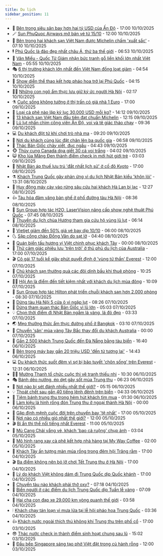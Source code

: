 ```yaml
---
title: Du lịch
sidebar_position: 11
---
```


<!-- vnexpress-du-lich:START -->
- 💂 [Bên trong siêu sân bay hơn hai tỷ USD của Ấn Độ](https://vnexpress.net/ben-trong-sieu-san-bay-hon-hai-ty-usd-cua-an-do-4949491.html) - 17:00 10/10/2025
- 🪄 [Sun PhuQuoc Airways mở bán vé từ 15/10](https://vnexpress.net/sun-phuquoc-airways-mo-ban-ve-tu-15-10-4949919.html) - 12:00 10/10/2025
- 🦅 [Bên trong hai khách sạn Việt Nam được Michelin chấm &#39;xuất sắc&#39;](https://vnexpress.net/ben-trong-hai-khach-san-viet-nam-duoc-michelin-cham-xuat-sac-4949565.html) - 07:10 10/10/2025
- 🕴 [Phú Quốc là đảo đẹp nhất châu Á, thứ ba thế giới](https://vnexpress.net/phu-quoc-la-dao-dep-nhat-chau-a-thu-ba-the-gioi-4949669.html) - 06:53 10/10/2025
- 👀 [Văn Miếu - Quốc Tử Giám nhận bức tranh gỗ liền khối lớn nhất Việt Nam](https://vnexpress.net/van-mieu-quoc-tu-giam-nhan-buc-tranh-go-lien-khoi-lon-nhat-viet-nam-4949712.html) - 05:55 10/10/2025
- 🎭 [6 thị trường khách lớn nhất đến Việt Nam đồng loạt giảm](https://vnexpress.net/6-thi-truong-khach-lon-nhat-den-viet-nam-dong-loat-giam-4949421.html) - 04:54 10/10/2025
- 🦒 [Show diễn thể thao kết hợp pháo hoa trở lại Phú Quốc](https://vnexpress.net/show-dien-the-thao-ket-hop-phao-hoa-tro-lai-phu-quoc-4949659.html) - 04:15 10/10/2025
- 👨‍🏫 [Những con ngõ ẩm thực lưu giữ ký ức người Hà Nội](https://vnexpress.net/nhung-con-ngo-am-thuc-luu-giu-ky-uc-nguoi-ha-noi-4948756.html) - 02:17 10/10/2025
- ⚗️ [Cuộc sống không tưởng ở thị trấn có giá nhà 1 Euro](https://vnexpress.net/cuoc-song-khong-tuong-o-thi-tran-co-gia-nha-1-euro-4948361.html) - 17:00 09/10/2025
- 🥸 [Loại cà phê nào lập kỷ lục 30.000 USD mỗi kg?](https://vnexpress.net/loai-ca-phe-nao-lap-ky-luc-30-000-usd-moi-kg-4949371.html) - 14:12 09/10/2025
- 🤠 [13 khách sạn Việt Nam đầu tiên đạt chuẩn Michelin](https://vnexpress.net/13-khach-san-viet-nam-dau-tien-dat-chuan-michelin-4949410.html) - 12:15 09/10/2025
- 🚀 [Lũ lụt nhấn chìm công viên Ấn Độ, voi và tê giác tháo chạy](https://vnexpress.net/lu-lut-nhan-chim-cong-vien-an-do-voi-va-te-giac-thao-chay-4949281.html) - 09:36 09/10/2025
- 💻 [Du khách đột tử khi chơi trò nhà ma](https://vnexpress.net/du-khach-dot-tu-khi-choi-tro-nha-ma-4949313.html) - 09:20 09/10/2025
- 💼 [Nơi du khách cùng lúc đặt chân lên ba quốc gia](https://vnexpress.net/noi-du-khach-cung-luc-dat-chan-len-ba-quoc-gia-4949173.html) - 06:58 09/10/2025
- 🤡 [Thác Bản Giốc chảy xiết, đục ngầu](https://vnexpress.net/thac-ban-gioc-chay-xiet-duc-ngau-4949213.html) - 04:43 09/10/2025
- 🐵 [Thủy cung Canada dọa giết 30 cá voi trắng](https://vnexpress.net/thuy-cung-canada-doa-giet-30-ca-voi-trang-4949132.html) - 04:02 09/10/2025
- 😺 [Kho lúa Măng Đen thành điểm check in mới hút giới trẻ](https://vnexpress.net/kho-lua-mang-den-thanh-diem-check-in-moi-hut-gioi-tre-4948766.html) - 03:03 09/10/2025
- 🌈 [Nhật Bản áp thuế lưu trú &#39;đắt nhất lịch sử&#39; ở cố đô Kyoto](https://vnexpress.net/nhat-ban-ap-thue-luu-tru-dat-nhat-lich-su-o-co-do-kyoto-4948972.html) - 17:00 08/10/2025
- ⚗️ [Khách Trung Quốc gây phản ứng vì du lịch Nhật Bản kiểu &#39;khôn lỏi&#39;](https://vnexpress.net/khach-trung-quoc-gay-phan-ung-vi-du-lich-nhat-ban-kieu-khon-loi-4948959.html) - 13:31 08/10/2025
- 👀 [Huy động máy cày vào rừng sâu cứu hai khách Hà Lan bị lạc](https://vnexpress.net/huy-dong-may-cay-vao-rung-sau-cuu-hai-khach-ha-lan-bi-lac-4948698.html) - 12:27 08/10/2025
- 👍 [Tàu hỏa đâm văng bàn ghế ở phố đường tàu Hà Nội](https://vnexpress.net/tau-hoa-dam-vang-ban-ghe-o-pho-duong-tau-ha-noi-4948787.html) - 08:36 08/10/2025
- 💄 [Sun Group hợp tác H2O, LaserVision nâng cấp show nghệ thuật Phú Quốc](https://vnexpress.net/sun-group-hop-tac-h2o-laservision-nang-cap-show-nghe-thuat-phu-quoc-4948825.html) - 07:45 08/10/2025
- 🥷 [Thuyền du lịch chùa Hương tham gia cứu hộ vùng lũ lụt](https://vnexpress.net/thuyen-du-lich-chua-huong-tham-gia-cuu-ho-vung-lu-lut-4948760.html) - 06:14 08/10/2025
- 📝 [Vietjet giảm đến 50% giá vé bay dịp 10/10](https://vnexpress.net/vietjet-giam-den-50-gia-ve-bay-dip-10-10-4948693.html) - 06:00 08/10/2025
- 🌜 [Sập cổng chào Đồng Văn do sạt lở](https://vnexpress.net/sap-cong-chao-dong-van-do-sat-lo-4948714.html) - 04:40 08/10/2025
- 📝 [Quán biến tấu hương vị Việt chinh phục khách Tây](https://vnexpress.net/quan-bien-tau-huong-vi-viet-chinh-phuc-khach-tay-4942967.html) - 00:00 08/10/2025
- 🧰 [Thử cảm giác phiêu lưu &#39;trên trời&#39; ở thủ phủ du lịch của Australia](https://vnexpress.net/thu-cam-giac-phieu-luu-tren-troi-o-thu-phu-du-lich-cua-australia-4947312.html) - 17:00 07/10/2025
- 🎬 [Cô gái 17 tuổi kể giây phút quyết định ở &#39;vùng tử thần&#39; Everest](https://vnexpress.net/co-gai-17-tuoi-ke-giay-phut-quyet-dinh-o-vung-tu-than-everest-4948328.html) - 12:00 07/10/2025
- 🧐 [Chủ khách sạn thưởng quà các đôi dính bầu khi thuê phòng](https://vnexpress.net/chu-khach-san-thuong-qua-cac-doi-dinh-bau-khi-thue-phong-4948255.html) - 10:25 07/10/2025
- 👨‍🏫 [Hội An là điểm đến tiết kiệm nhất với khách du lịch mùa đông](https://vnexpress.net/hoi-an-la-diem-den-tiet-kiem-nhat-voi-khach-du-lich-mua-dong-4948404.html) - 10:09 07/10/2025
- 🦣 [Sun Group hợp tác Hilton phát triển chuỗi khách sạn hơn 2.000 phòng](https://vnexpress.net/sun-group-hop-tac-hilton-phat-trien-chuoi-khach-san-hon-2-000-phong-4948353.html) - 08:30 07/10/2025
- 🌋 [Dừng tàu Hà Nội 5 cửa ô vì ngập lụt](https://vnexpress.net/dung-tau-ha-noi-5-cua-o-vi-ngap-lut-4948303.html) - 08:26 07/10/2025
- 🦄 [Dừng tham quan thác Bản Giốc vì lũ lớn](https://vnexpress.net/dung-tham-quan-thac-ban-gioc-vi-lu-lon-4948236.html) - 05:03 07/10/2025
- 💡 [Chọn thời điểm đi Nhật Bản ngắm lá vàng, lá đỏ đẹp](https://vnexpress.net/chon-thoi-diem-di-nhat-ban-ngam-la-vang-la-do-dep-4947660.html) - 03:33 07/10/2025
- 🌏 [Mẹo thưởng thức ẩm thực đường phố ở Bangkok](https://vnexpress.net/meo-thuong-thuc-am-thuc-duong-pho-o-bangkok-4947958.html) - 03:10 07/10/2025
- 💂 [Chuyến &#39;săn&#39; mùa vàng Tây Bắc thay đổi du khách Australia](https://vnexpress.net/chuyen-san-mua-vang-tay-bac-thay-doi-du-khach-australia-4947251.html) - 00:00 07/10/2025
- 🤩 [Gần 2.500 khách Trung Quốc đến Đà Nẵng bằng tàu biển](https://vnexpress.net/gan-2-500-khach-trung-quoc-den-da-nang-bang-tau-bien-4948042.html) - 16:40 06/10/2025
- 💪 [Bên trong máy bay gần 20 triệu USD &#39;đến từ tương lai&#39;](https://vnexpress.net/ben-trong-may-bay-gan-20-trieu-usd-den-tu-tuong-lai-4947985.html) - 14:43 06/10/2025
- 💻 [Du khách thức suốt đêm vì sợ bị bão tuyết &#39;chôn sống&#39; trên Everest](https://vnexpress.net/du-khach-thuc-suot-dem-vi-so-bi-bao-tuyet-chon-song-tren-everest-4947972.html) - 12:31 06/10/2025
- 🧑‍💻 [Mường Thanh tổ chức cuộc thi vẽ tranh thiếu nhi](https://vnexpress.net/muong-thanh-to-chuc-cuoc-thi-ve-tranh-thieu-nhi-4947685.html) - 10:30 06/10/2025
- 🎭 [Bánh dẻo nướng, ép dẹt gây sốt mùa Trung thu](https://vnexpress.net/banh-deo-nuong-ep-det-gay-sot-mua-trung-thu-4947570.html) - 06:23 06/10/2025
- 🧐 [Nơi nào bị sét đánh nhiều nhất thế giới?](https://vnexpress.net/noi-nao-bi-set-danh-nhieu-nhat-the-gioi-4947719.html) - 05:15 06/10/2025
- 💡 [Thoát chết sau gần 40 tiếng lênh đênh trên biển](https://vnexpress.net/thoat-chet-sau-gan-40-tieng-lenh-denh-tren-bien-4947680.html) - 04:33 06/10/2025
- 🌊 [Tiệm bánh trung thu trong hẻm hút khách tìm mua](https://vnexpress.net/tiem-banh-trung-thu-trong-hem-hut-khach-tim-mua-4943050.html) - 01:30 06/10/2025
- 🎃 [Làm kiệu lá hình rồng đón Trung thu ở ngoại thành Hà Nội](https://vnexpress.net/lam-kieu-la-hinh-rong-don-trung-thu-o-ngoai-thanh-ha-noi-4947095.html) - 00:00 06/10/2025
- 🧠 [Gặp định mệnh cuộc đời trên chuyến bay &#39;tệ nhất&#39;](https://vnexpress.net/gap-dinh-menh-cuoc-doi-tren-chuyen-bay-te-nhat-4947301.html) - 17:00 05/10/2025
- 💄 [Nơi nào có nhiều gió nhất thế giới?](https://vnexpress.net/noi-nao-co-nhieu-gio-nhat-the-gioi-4947433.html) - 12:00 05/10/2025
- 🎬 [Bí ẩn thi thể nổi tiếng nhất Everest](https://vnexpress.net/bi-an-thi-the-noi-tieng-nhat-everest-4947365.html) - 11:00 05/10/2025
- 🐻 [Mù Cang Chải vắng vẻ, khách &#39;bao cả ruộng&#39; chụp ảnh](https://vnexpress.net/mu-cang-chai-vang-ve-khach-bao-ca-ruong-chup-anh-4947200.html) - 03:04 05/10/2025
- 🌝 [Mô hình rang xay cà phê kết hợp nhà hàng tại My Way Coffee](https://vnexpress.net/mo-hinh-rang-xay-ca-phe-ket-hop-nha-hang-tai-my-way-coffee-4946922.html) - 02:00 05/10/2025
- 🤩 [Khách Tây ấn tượng màn múa rồng trong đêm hội Trăng rằm](https://vnexpress.net/khach-tay-an-tuong-man-mua-rong-trong-dem-hoi-trang-ram-4947345.html) - 17:00 04/10/2025
- 🎬 [Ba điểm không nên bỏ lỡ chơi Tết Trung thu ở Hà Nội](https://vnexpress.net/ba-diem-khong-nen-bo-lo-choi-tet-trung-thu-o-ha-noi-4947225.html) - 17:00 04/10/2025
- 🦩 [Lý do khách Việt không dám đi Trung Quốc dịp Quốc khánh](https://vnexpress.net/ly-do-khach-viet-khong-dam-di-trung-quoc-dip-quoc-khanh-4946966.html) - 17:00 04/10/2025
- 🦍 [Chuyến tàu nào khách phải thở oxy?](https://vnexpress.net/chuyen-tau-nao-khach-phai-tho-oxy-4947196.html) - 07:18 04/10/2025
- 👀 [Biển người ở các điểm du lịch Trung Quốc dịp Tuần lễ vàng](https://vnexpress.net/bien-nguoi-o-cac-diem-du-lich-trung-quoc-dip-tuan-le-vang-4946312.html) - 07:09 04/10/2025
- 🧰 [Hai cha con đạp xe 29.000 km vòng quanh thế giới](https://vnexpress.net/hai-cha-con-dap-xe-29-000-km-vong-quanh-the-gioi-4947106.html) - 03:58 04/10/2025
- 🕯 [Khách chạy tán loạn vì mưa lửa tại lễ hội pháo hoa Trung Quốc](https://vnexpress.net/khach-chay-tan-loan-vi-mua-lua-tai-le-hoi-phao-hoa-trung-quoc-4947156.html) - 03:36 04/10/2025
- 👍 [Khách nước ngoài thích thú không khí Trung thu trên phố cổ](https://vnexpress.net/khach-nuoc-ngoai-thich-thu-khong-khi-trung-thu-tren-pho-co-4947088.html) - 17:00 03/10/2025
- 😎 [Thác nước check in thành điểm sinh hoạt chung sau lũ](https://vnexpress.net/thac-nuoc-check-in-thanh-diem-sinh-hoat-chung-sau-lu-4947066.html) - 15:02 03/10/2025
- 🐘 [Đầu bếp Singapore sáng tạo phở Việt đặt trong củ hành rỗng](https://vnexpress.net/dau-bep-singapore-sang-tao-pho-viet-dat-trong-cu-hanh-rong-4946726.html) - 12:00 03/10/2025<!-- vnexpress-du-lich:END -->
